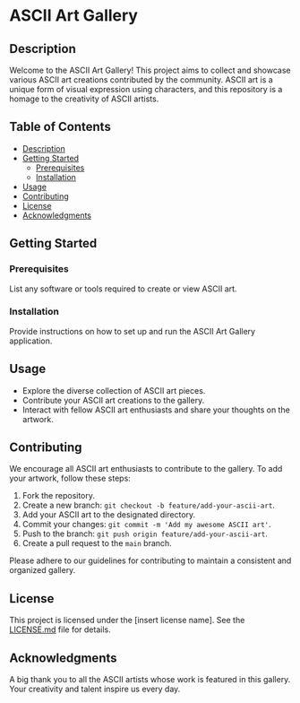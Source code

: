 # ASCII Art Gallery

## Description

Welcome to the ASCII Art Gallery! This project aims to collect and showcase various ASCII art creations contributed by the community. ASCII art is a unique form of visual expression using characters, and this repository is a homage to the creativity of ASCII artists.

## Table of Contents

- [Description](#description)
- [Getting Started](#getting-started)
  - [Prerequisites](#prerequisites)
  - [Installation](#installation)
- [Usage](#usage)
- [Contributing](#contributing)
- [License](#license)
- [Acknowledgments](#acknowledgments)

## Getting Started

### Prerequisites

List any software or tools required to create or view ASCII art.

### Installation

Provide instructions on how to set up and run the ASCII Art Gallery application.

## Usage

- Explore the diverse collection of ASCII art pieces.
- Contribute your ASCII art creations to the gallery.
- Interact with fellow ASCII art enthusiasts and share your thoughts on the artwork.

## Contributing

We encourage all ASCII art enthusiasts to contribute to the gallery. To add your artwork, follow these steps:

1. Fork the repository.
2. Create a new branch: `git checkout -b feature/add-your-ascii-art`.
3. Add your ASCII art to the designated directory.
4. Commit your changes: `git commit -m 'Add my awesome ASCII art'`.
5. Push to the branch: `git push origin feature/add-your-ascii-art`.
6. Create a pull request to the `main` branch.

Please adhere to our guidelines for contributing to maintain a consistent and organized gallery.

## License

This project is licensed under the [insert license name]. See the [LICENSE.md](LICENSE.md) file for details.

## Acknowledgments

A big thank you to all the ASCII artists whose work is featured in this gallery. Your creativity and talent inspire us every day.

